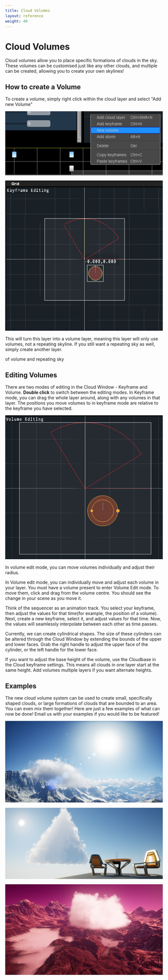 ```yaml
---
title: Cloud Volumes
layout: reference
weight: 40
---
```






Cloud Volumes
================
Cloud volumes allow you to place specific formations of clouds in the sky. These volumes can be customised just like any other clouds, and multiple can be created, allowing you to create your own skylines! 


How to create a Volume
-----------------------
To create a volume, simply right click within the cloud layer and select "Add new Volume"

![](/images/addNewVolume.png)


![](/images/volumeWorldGrid.png)


This will turn this layer into a volume layer, meaning this layer will only use volumes, not a repeating skyline. If you still want a repeating sky as well, simply create another layer.

of volume and repeating sky

Editing Volumes
--------------------
There are two modes of editing in the Cloud Window - Keyframe and Volume. **Double click** to switch between the editing modes. In Keyframe mode, you can drag the whole layer around, along with any volumes in that layer. The positions you move volumes to in keyframe mode are relative to the keyframe you have selected.

![](/images/volumeEditing.png)


In volume edit mode, you can move volumes individually and adjust their radius.

In Volume edit mode, you can individually move and adjust each volume in your layer. You must have a volume present to enter Volume Edit mode. To move them, click and drag from the volume centre. You should see the change in your scene as you move it.

Think of the sequencer as an animation track. You select your keyframe, then adjust the values for that time(for example, the position of a volume). Next, create a new keyframe, select it, and adjust values for that time. Now, the values will seamlessly interpolate between each other as time passes. 

Currently, we can create cylindrical shapes. The size of these cylinders can be altered through the Cloud Window by extending the bounds of the upper and lower faces. Grab the right handle to adjust the upper face of the cylinder, or the left handle for the lower face.

If you want to adjust the base height of the volume, use the Cloudbase in the Cloud keyframe settings. This means all clouds in one layer start at the same height. Add volumes multiple layers if you want alternate heights.


Examples
------------------
The new cloud volume system can be used to create small, specifically shaped clouds, or large formations of clouds that are bounded to an area. You can even mix them together! Here are just a few examples of what can now be done! Email us with your examples if you would like to be featured!

![](/images/volume1.png)


![](/images/volume2.png)


![](/images/volume3.png)





